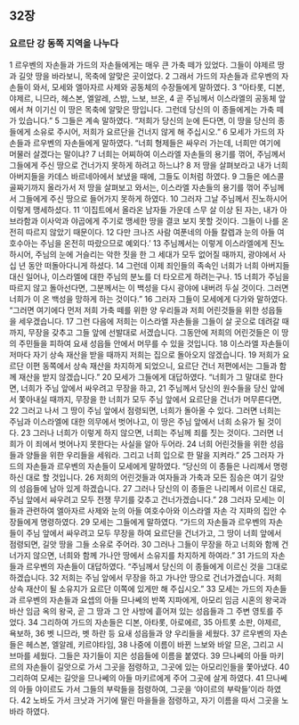 ## 32장
### 요르단 강 동쪽 지역을 나누다
1 르우벤의 자손들과 가드의 자손들에게는 매우 큰 가축 떼가 있었다. 그들이 야제르 땅과 길앗 땅을 바라보니, 목축에 알맞은 곳이었다.
2 그래서 가드의 자손들과 르우벤의 자손들이 와서, 모세와 엘아자르 사제와 공동체의 수장들에게 말하였다.
3 “아타롯, 디본, 야제르, 니므라, 헤스본, 엘알레, 스밤, 느보, 브온,
4 곧 주님께서 이스라엘의 공동체 앞에서 쳐 이기신 이 땅은 목축에 알맞은 땅입니다. 그런데 당신의 이 종들에게는 가축 떼가 있습니다.”
5 그들은 계속 말하였다. “저희가 당신의 눈에 든다면, 이 땅을 당신의 종들에게 소유로 주시어, 저희가 요르단을 건너지 않게 해 주십시오.”
6 모세가 가드의 자손들과 르우벤의 자손들에게 말하였다. “너희 형제들은 싸우러 가는데, 너희만 여기에 머물러 살겠다는 말이냐?
7 너희는 어찌하여 이스라엘 자손들의 용기를 꺾어, 주님께서 그들에게 주신 땅으로 건너가지 못하게 하려고 하느냐?
8 저 땅을 살펴보라고 내가 너희 아버지들을 카데스 바르네아에서 보냈을 때에, 그들도 이처럼 하였다.
9 그들은 에스콜 골짜기까지 올라가서 저 땅을 살펴보고 와서는, 이스라엘 자손들의 용기를 꺾어 주님께서 그들에게 주신 땅으로 들어가지 못하게 하였다.
10 그러자 그날 주님께서 진노하시어 이렇게 맹세하셨다.
11 ‘이집트에서 올라온 남자들 가운데 스무 살 이상 된 자는, 내가 아브라함과 이사악과 야곱에게 주기로 맹세한 땅을 결코 보지 못할 것이다. 그들이 나를 온전히 따르지 않았기 때문이다.
12 다만 크나즈 사람 여푼네의 아들 칼렙과 눈의 아들 여호수아는 주님을 온전히 따랐으므로 예외다.’
13 주님께서는 이렇게 이스라엘에게 진노하시어, 주님의 눈에 거슬리는 악한 짓을 한 그 세대가 모두 없어질 때까지, 광야에서 사십 년 동안 떠돌아다니게 하셨다.
14 그런데 이제 죄인들의 족속인 너희가 너희 아버지들 대신 일어나, 이스라엘에 대한 주님의 분노를 더 타오르게 하려는구나.
15 너희가 주님을 따르지 않고 돌아선다면, 그분께서는 이 백성을 다시 광야에 내버려 두실 것이다. 그러면 너희가 이 온 백성을 망하게 하는 것이다.”
16 그러자 그들이 모세에게 다가와 말하였다. “그러면 여기에다 먼저 저희 가축 떼를 위한 양 우리들과 저희 어린것들을 위한 성읍들을 세우겠습니다.
17 그런 다음에 저희는 이스라엘 자손들을 그들이 살 곳으로 데려갈 때까지, 무장을 갖추고 그들 앞에 선발대로 서겠습니다. 그동안에 저희의 어린것들은 이 땅의 주민들을 피하여 요새 성읍들 안에서 머무를 수 있을 것입니다.
18 이스라엘 자손들이 저마다 자기 상속 재산을 받을 때까지 저희는 집으로 돌아오지 않겠습니다.
19 저희가 요르단 이편 동쪽에서 상속 재산을 차지하게 되었으니, 요르단 건너 저편에서는 그들과 함께 재산을 받지 않겠습니다.”
20 모세가 그들에게 대답하였다. “너희가 그 말대로 한다면, 너희가 주님 앞에서 싸우려고 무장을 하고,
21 주님께서 당신의 원수들을 당신 앞에서 쫓아내실 때까지, 무장을 한 너희가 모두 주님 앞에서 요르단을 건너가 머무른다면,
22 그러고 나서 그 땅이 주님 앞에서 점령되면, 너희가 돌아올 수 있다. 그러면 너희는 주님과 이스라엘에 대한 의무에서 벗어나고, 이 땅은 주님 앞에서 너희 소유가 될 것이다.
23 그러나 너희가 이렇게 하지 않으면, 너희는 주님께 죄를 짓는 것이다. 그러면 너희가 이 죄에서 벗어나지 못한다는 사실을 알아 두어라.
24 너희 어린것들을 위한 성읍들과 양들을 위한 우리들을 세워라. 그리고 너희 입으로 한 말을 지켜라.”
25 그러자 가드의 자손들과 르우벤의 자손들이 모세에게 말하였다. “당신의 이 종들은 나리께서 명령하신 대로 할 것입니다.
26 저희의 어린것들과 여자들과 가축과 모든 짐승은 여기 길앗의 성읍들에 남아 있게 하겠습니다.
27 그러나 당신의 이 종들은 나리께서 이르신 대로, 주님 앞에서 싸우려고 모두 전쟁 무기를 갖추고 건너가겠습니다.”
28 그러자 모세는 이들과 관련하여 엘아자르 사제와 눈의 아들 여호수아와 이스라엘 자손 각 지파의 집안 수장들에게 명령하였다.
29 모세는 그들에게 말하였다. “가드의 자손들과 르우벤의 자손들이 주님 앞에서 싸우려고 모두 무장을 하여 요르단을 건너가고, 그 땅이 너희 앞에서 점령되면, 길앗 땅을 그들 소유로 주어라.
30 그러나 그들이 무장을 하고 너희와 함께 건너가지 않으면, 너희와 함께 가나안 땅에서 소유지를 차지하게 하여라.”
31 가드의 자손들과 르우벤의 자손들이 대답하였다. “주님께서 당신의 이 종들에게 이르신 것을 그대로 하겠습니다.
32 저희는 주님 앞에서 무장을 하고 가나안 땅으로 건너가겠습니다. 저희 상속 재산이 될 소유지가 요르단 이쪽에 있게만 해 주십시오.”
33 모세는 가드의 자손들과 르우벤의 자손들과 요셉의 아들 므나쎄의 반쪽 지파에게, 아모리 임금 시혼의 왕국과 바산 임금 옥의 왕국, 곧 그 땅과 그 안 사방에 흩어져 있는 성읍들과 그 주변 영토를 주었다.
34 그리하여 가드의 자손들은 디본, 아타롯, 아로에르,
35 아트롯 소판, 야제르, 욕보하,
36 벳 니므라, 벳 하란 등 요새 성읍들과 양 우리들을 세웠다.
37 르우벤의 자손들은 헤스본, 엘알레, 키르야타임,
38 나중에 이름이 바뀐 느보와 바알 므온, 그리고 시브마를 세웠다. 그들은 자기들이 지은 성읍들에 이름을 붙였다.
39 므나쎄의 아들 마키르의 자손들이 길앗으로 가서 그곳을 점령하고, 그곳에 있는 아모리인들을 쫓아냈다.
40 그리하여 모세는 길앗을 므나쎄의 아들 마키르에게 주어 그곳에 살게 하였다.
41 므나쎄의 아들 야이르도 가서 그들의 부락들을 점령하여, 그곳을 ‘야이르의 부락들’이라 하였다.
42 노바도 가서 크낫과 거기에 딸린 마을들을 점령하고, 자기 이름을 따서 그곳을 노바라 하였다.
